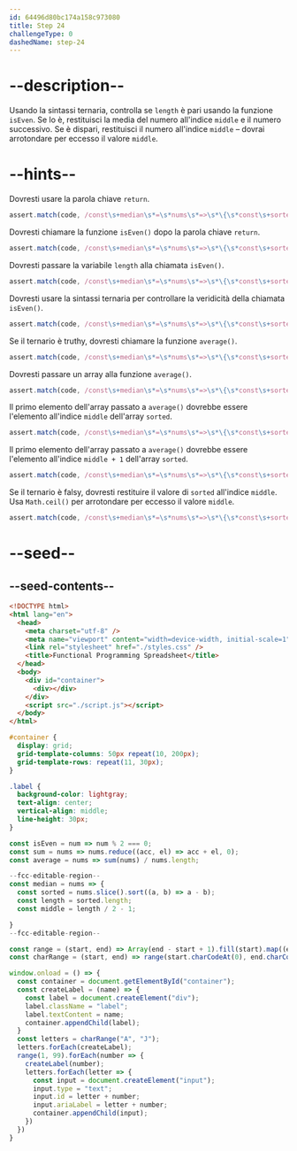 ```yaml
---
id: 64496d80bc174a158c973080
title: Step 24
challengeType: 0
dashedName: step-24
---
```


# --description--

Usando la sintassi ternaria, controlla se `length` è pari usando la funzione `isEven`. Se lo è, restituisci la media del numero all'indice `middle` e il numero successivo. Se è dispari, restituisci il numero all'indice `middle` – dovrai arrotondare per eccesso il valore `middle`.

# --hints--

Dovresti usare la parola chiave `return`.

```js
assert.match(code, /const\s+median\s*=\s*nums\s*=>\s*\{\s*const\s+sorted\s*=\s*nums\.slice\(\s*\)\.sort\(\s*\(\s*a\s*,\s*b\s*\)\s*=>\s*a\s*-\s*b\s*\)\s*\s*;?\s*const\s+length\s*=\s*sorted\.length;?\s*const\s+middle\s*=\s*length\s*\/\s*2\s*-\s*1\s*;?\s*return/);
```

Dovresti chiamare la funzione `isEven()` dopo la parola chiave `return`.

```js
assert.match(code, /const\s+median\s*=\s*nums\s*=>\s*\{\s*const\s+sorted\s*=\s*nums\.slice\(\s*\)\.sort\(\s*\(\s*a\s*,\s*b\s*\)\s*=>\s*a\s*-\s*b\s*\)\s*\s*;?\s*const\s+length\s*=\s*sorted\.length;?\s*const\s+middle\s*=\s*length\s*\/\s*2\s*-\s*1\s*;?\s*return\s+isEven\(/);
```

Dovresti passare la variabile `length` alla chiamata `isEven()`.

```js
assert.match(code, /const\s+median\s*=\s*nums\s*=>\s*\{\s*const\s+sorted\s*=\s*nums\.slice\(\s*\)\.sort\(\s*\(\s*a\s*,\s*b\s*\)\s*=>\s*a\s*-\s*b\s*\)\s*\s*;?\s*const\s+length\s*=\s*sorted\.length;?\s*const\s+middle\s*=\s*length\s*\/\s*2\s*-\s*1\s*;?\s*return\s+isEven\(\s*length\s*\)/);
```

Dovresti usare la sintassi ternaria per controllare la veridicità della chiamata `isEven()`.

```js
assert.match(code, /const\s+median\s*=\s*nums\s*=>\s*\{\s*const\s+sorted\s*=\s*nums\.slice\(\s*\)\.sort\(\s*\(\s*a\s*,\s*b\s*\)\s*=>\s*a\s*-\s*b\s*\)\s*\s*;?\s*const\s+length\s*=\s*sorted\.length;?\s*const\s+middle\s*=\s*length\s*\/\s*2\s*-\s*1\s*;?\s*return\s+isEven\(\s*length\s*\)\s*\?/);
```

Se il ternario è truthy, dovresti chiamare la funzione `average()`.

```js
assert.match(code, /const\s+median\s*=\s*nums\s*=>\s*\{\s*const\s+sorted\s*=\s*nums\.slice\(\s*\)\.sort\(\s*\(\s*a\s*,\s*b\s*\)\s*=>\s*a\s*-\s*b\s*\)\s*\s*;?\s*const\s+length\s*=\s*sorted\.length;?\s*const\s+middle\s*=\s*length\s*\/\s*2\s*-\s*1\s*;?\s*return\s+isEven\(\s*length\s*\)\s*\?\s*average\(/);
```

Dovresti passare un array alla funzione `average()`.

```js
assert.match(code, /const\s+median\s*=\s*nums\s*=>\s*\{\s*const\s+sorted\s*=\s*nums\.slice\(\s*\)\.sort\(\s*\(\s*a\s*,\s*b\s*\)\s*=>\s*a\s*-\s*b\s*\)\s*\s*;?\s*const\s+length\s*=\s*sorted\.length;?\s*const\s+middle\s*=\s*length\s*\/\s*2\s*-\s*1\s*;?\s*return\s+isEven\(\s*length\s*\)\s*\?\s*average\(\s*\[/);
```

Il primo elemento dell'array passato a `average()` dovrebbe essere l'elemento all'indice `middle` dell'array `sorted`.

```js
assert.match(code, /const\s+median\s*=\s*nums\s*=>\s*\{\s*const\s+sorted\s*=\s*nums\.slice\(\s*\)\.sort\(\s*\(\s*a\s*,\s*b\s*\)\s*=>\s*a\s*-\s*b\s*\)\s*\s*;?\s*const\s+length\s*=\s*sorted\.length;?\s*const\s+middle\s*=\s*length\s*\/\s*2\s*-\s*1\s*;?\s*return\s+isEven\(\s*length\s*\)\s*\?\s*average\(\s*\[\s*sorted\s*\[\s*middle\s*\]/);
```

Il primo elemento dell'array passato a `average()` dovrebbe essere l'elemento all'indice `middle + 1` dell'array `sorted`.

```js
assert.match(code, /const\s+median\s*=\s*nums\s*=>\s*\{\s*const\s+sorted\s*=\s*nums\.slice\(\s*\)\.sort\(\s*\(\s*a\s*,\s*b\s*\)\s*=>\s*a\s*-\s*b\s*\)\s*\s*;?\s*const\s+length\s*=\s*sorted\.length;?\s*const\s+middle\s*=\s*length\s*\/\s*2\s*-\s*1\s*;?\s*return\s+isEven\(\s*length\s*\)\s*\?\s*average\(\s*\[\s*sorted\s*\[\s*middle\s*\]\s*,\s*sorted\s*\[\s*middle\s*\+\s*1\s*\]\s*\]\s*\)/);
```

Se il ternario è falsy, dovresti restituire il valore di `sorted` all'indice `middle`. Usa `Math.ceil()` per arrotondare per eccesso il valore `middle`.

```js
assert.match(code, /const\s+median\s*=\s*nums\s*=>\s*\{\s*const\s+sorted\s*=\s*nums\.slice\(\s*\)\.sort\(\s*\(\s*a\s*,\s*b\s*\)\s*=>\s*a\s*-\s*b\s*\)\s*\s*;?\s*const\s+length\s*=\s*sorted\.length;?\s*const\s+middle\s*=\s*length\s*\/\s*2\s*-\s*1\s*;?\s*return\s+isEven\(\s*length\s*\)\s*\?\s*average\(\s*\[\s*sorted\s*\[\s*middle\s*\]\s*,\s*sorted\s*\[\s*middle\s*\+\s*1\s*\]\s*\]\s*\)\s*:\s*sorted\s*\[\s*Math\.ceil\(\s*middle\s*\)\s*\]\s*;?/);
```

# --seed--

## --seed-contents--

```html
<!DOCTYPE html>
<html lang="en">
  <head>
    <meta charset="utf-8" />
    <meta name="viewport" content="width=device-width, initial-scale=1" />
    <link rel="stylesheet" href="./styles.css" />
    <title>Functional Programming Spreadsheet</title>
  </head>
  <body>
    <div id="container">
      <div></div>
    </div>
    <script src="./script.js"></script>
  </body>
</html>
```

```css
#container {
  display: grid;
  grid-template-columns: 50px repeat(10, 200px);
  grid-template-rows: repeat(11, 30px);
}

.label {
  background-color: lightgray;
  text-align: center;
  vertical-align: middle;
  line-height: 30px;
}
```

```js
const isEven = num => num % 2 === 0;
const sum = nums => nums.reduce((acc, el) => acc + el, 0);
const average = nums => sum(nums) / nums.length;

--fcc-editable-region--
const median = nums => {
  const sorted = nums.slice().sort((a, b) => a - b);
  const length = sorted.length;
  const middle = length / 2 - 1;

}
--fcc-editable-region--

const range = (start, end) => Array(end - start + 1).fill(start).map((element, index) => element + index);
const charRange = (start, end) => range(start.charCodeAt(0), end.charCodeAt(0)).map(code => String.fromCharCode(code));

window.onload = () => {
  const container = document.getElementById("container");
  const createLabel = (name) => {
    const label = document.createElement("div");
    label.className = "label";
    label.textContent = name;
    container.appendChild(label);
  }
  const letters = charRange("A", "J");
  letters.forEach(createLabel);
  range(1, 99).forEach(number => {
    createLabel(number);
    letters.forEach(letter => {
      const input = document.createElement("input");
      input.type = "text";
      input.id = letter + number;
      input.ariaLabel = letter + number;
      container.appendChild(input);
    })
  })
}
```
